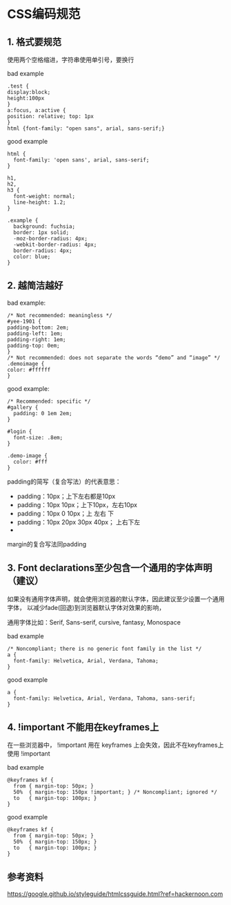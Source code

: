 # CSS编码规范
## 1. 格式要规范
使用两个空格缩进，字符串使用单引号，要换行

bad example
```
.test {
display:block;
height:100px
}
a:focus, a:active {
position: relative; top: 1px
}
html {font-family: "open sans", arial, sans-serif;}
```

good example
```
html {
  font-family: 'open sans', arial, sans-serif;
}

h1,
h2,
h3 {
  font-weight: normal;
  line-height: 1.2;
}

.example {
  background: fuchsia;
  border: 1px solid;
  -moz-border-radius: 4px;
  -webkit-border-radius: 4px;
  border-radius: 4px;
  color: blue;
}
```

## 2. 越简洁越好
bad example:
```
/* Not recommended: meaningless */
#yee-1901 {
padding-bottom: 2em;
padding-left: 1em;
padding-right: 1em;
padding-top: 0em;
}
/* Not recommended: does not separate the words “demo” and “image” */
.demoimage {
color: #ffffff
}
```

good example:
```
/* Recommended: specific */
#gallery {
  padding: 0 1em 2em;
}

#login {
  font-size: .8em;
}

.demo-image {
  color: #fff
}
```

padding的简写（复合写法）的代表意思：
- padding：10px；上下左右都是10px
- padding：10px 10px；上下10px，左右10px
- padding：10px 0 10px；上 左右 下
- padding：10px 20px 30px 40px； 上右下左
- 
margin的复合写法同padding


## 3.  Font declarations至少包含一个通用的字体声明（建议）
如果没有通用字体声明，就会使用浏览器的默认字体，因此建议至少设置一个通用字体，
以减少fade(回退)到浏览器默认字体对效果的影响，

通用字体比如：Serif, Sans-serif, cursive, fantasy, Monospace

bad example
```
/* Noncompliant; there is no generic font family in the list */
a {
  font-family: Helvetica, Arial, Verdana, Tahoma; 
}
```

good example
```
a {
  font-family: Helvetica, Arial, Verdana, Tahoma, sans-serif;
}
```

## 4. !important 不能用在keyframes上
在一些浏览器中， !important 用在 keyframes 上会失效，因此不在keyframes上使用
!important

bad example
```
@keyframes kf {
  from { margin-top: 50px; }
  50%  { margin-top: 150px !important; } /* Noncompliant; ignored */
  to   { margin-top: 100px; }
}
```

good example
```
@keyframes kf {
  from { margin-top: 50px; }
  50%  { margin-top: 150px; }
  to   { margin-top: 100px; }
}
```

## 参考资料
https://google.github.io/styleguide/htmlcssguide.html?ref=hackernoon.com
